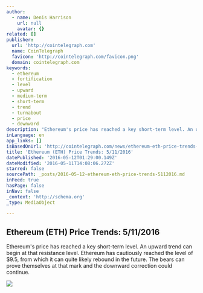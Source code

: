 ```yaml
---
author:
  - name: Denis Harrison
    url: null
    avatar: {}
related: []
publisher:
  url: 'http://cointelegraph.com'
  name: CoinTelegraph
  favicon: 'http://cointelegraph.com/favicon.png'
  domain: cointelegraph.com
keywords:
  - ethereum
  - fortification
  - level
  - upward
  - medium-term
  - short-term
  - trend
  - turnabout
  - price
  - downward
description: "Ethereum's price has reached a key short-term level. An upward trend can begin at that resistance level. Ethereum has cautiously reached the level of $9.5, from which it can quite likely rebound in the future. The bears can prove themselves at that mark and the downward correction could continue."
inLanguage: en
app_links: []
isBasedOnUrl: 'http://cointelegraph.com/news/ethereum-eth-price-trends-5112016'
title: 'Ethereum (ETH) Price Trends: 5/11/2016'
datePublished: '2016-05-12T01:29:00.149Z'
dateModified: '2016-05-11T14:08:06.272Z'
starred: false
sourcePath: _posts/2016-05-12-ethereum-eth-price-trends-5112016.md
inFeed: true
hasPage: false
inNav: false
_context: 'http://schema.org'
_type: MediaObject

---
```

<article style=""><h1>Ethereum (ETH) Price Trends: 5/11/2016</h1><p>Ethereum's price has reached a key short-term level. An upward trend can begin at that resistance level. Ethereum has cautiously reached the level of $9.5, from which it can quite likely rebound in the future. The bears can prove themselves at that mark and the downward correction could continue.</p><img src="https://lh5.googleusercontent.com/I-baBOlGwpxLrj29ROkTJXWwmQM56L2MGK5J1B6v7YZgGjVAt4thHYikH_kaMrWB5574i_eYOi7So8f7xpjwKXB-kv2E-o43WdnmZVK6Smn0qeG9QKD8H1IOWreOeMaR46gRAvsQ" /></article>